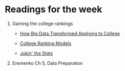 # Readings for the week

1. Gaming the college rankings

    * [How Big Data Transformed Applying to College](http://www.slate.com/articles/business/moneybox/2016/09/how_big_data_made_applying_to_college_tougher_crueler_and_more_expensive.html)

    * [College Ranking Models](https://mathbabe.org/2013/08/26/college-ranking-models/)
      
    * [Jukin' the Stats](https://papers.ssrn.com/sol3/papers.cfm?abstract_id=2779183)
      
2. Eremenko Ch 5, Data Preparation
